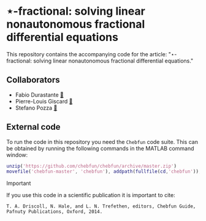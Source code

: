 # ⋆-fractional: solving linear nonautonomous fractional differential equations

This repository contains the accompanying code for the article: "⋆-fractional: solving linear nonautonomous fractional differential equations."

## Collaborators

- Fabio Durastante [:email:](mailto:fabio.durastante@unipi.it)
- Pierre-Louis Giscard [:email:](mailto:giscard@univ-littoral.fr)
- Stefano Pozza [:email:](mailto:pozza@karlin.mff.cuni.cz)

## External code

To run the code in this repository you need the `Chebfun` code suite. This can be obtained by running the following commands in the MATLAB command window:
```matlab
unzip('https://github.com/chebfun/chebfun/archive/master.zip')
movefile('chebfun-master', 'chebfun'), addpath(fullfile(cd,'chebfun')), savepath
```

> [!IMPORTANT]
> If you use this code in a scientific publication it is important to cite:
> ```
> T. A. Driscoll, N. Hale, and L. N. Trefethen, editors, Chebfun Guide, Pafnuty Publications, Oxford, 2014. 
> ```
